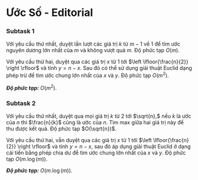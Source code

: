 # Ước Số - Editorial

### Subtask 1

Với yêu cầu thứ nhất, duyệt lần lượt các giá trị $k$ từ $m - 1$ về $1$ để tìm ước nguyên dương lớn nhất của $m$ và không vượt quá $m$. Độ phức tạp $O(m)$.

Với yêu cầu thứ hai, duyệt qua các giá trị $x$ từ $1$ tới $\left \lfloor{\frac{n}{2}} \right \rfloor$ và tính $y = n - x$. Sau đó có thể sử dụng giải thuật Euclid dạng phép trừ để tìm ước chung lớn nhất của $x$ và $y$. Độ phức tạp $O(m^2)$.

***Độ phức tạp:*** $O(m^2)$.

### Subtask 2

Với yêu cầu thứ nhất, duyệt qua mọi giá trị $k$ từ $2$ tới $\sqrt{n},$ nếu $k$ là ước của $n$ thì $\frac{n}{k}$ cũng là ước của $n$. Tìm $\text{max}$ giữa hai giá trị này để thu được kết quả. Độ phức tạp $O(\sqrt{n})$.

Với yêu cầu thứ hai, vẫn duyệt qua các giá trị $x$ từ $1$ tới $\left \lfloor{\frac{n}{2}} \right \rfloor$ và tính $y = n - x,$ sau đó áp dụng giải thuật Euclid ở dạng cải tiến bằng phép chia dư để tìm ước chung lớn nhất của $x$ và $y$. Độ phức tạp $O\big(m.\log(m)\big)$.

***Độ phức tạp:*** $O\big(m.\log(m)\big)$.


